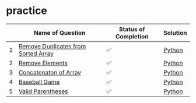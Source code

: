 # practice

|   | Name of Question  | Status of Completion  | Solution  |
|---|---|---|---|
|1   | [Remove Duplicates from Sorted Array](https://leetcode.com/problems/remove-duplicates-from-sorted-array/) | ✅ | [Python](https://github.com/DennisxB/dsa-practice/blob/main/images/Remove%20Duplicates%20from%20Sorted%20Arrays.png) |
| 2  | [Remove Elements](https://leetcode.com/problems/remove-element/)  | ✅ | [Python](https://github.com/DennisxB/dsa-practice/blob/main/images/Remove%20Element.png) |
| 3  | [Concatenaton of Array](https://leetcode.com/problems/concatenation-of-array/description/)  | ✅ | [Python](https://github.com/DennisxB/dsa-practice/blob/main/images/Concatenation%20of%20Array.png) | 
| 4  | [Baseball Game](https://leetcode.com/problems/baseball-game/description/)  | ✅ | [Python](https://github.com/DennisxB/dsa-practice/blob/main/images/Baseball%20ofGame.png) |
| 5  | [Valid Parentheses](https://leetcode.com/problems/valid-parentheses/description/)  | ✅ | [Python](https://github.com/DennisxB/dsa-practice/blob/main/images/Valid%20ofParentheses.png) |
